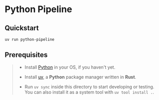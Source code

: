 Python Pipeline
===============

Quickstart
----------

```shell
uv run python-pipeline
```

Prerequisites
-------------

> - Install [Python](https://www.python.org/) in your OS, if you
>   haven't yet.
>
> - Install [uv](https://docs.astral.sh/uv), a **Python** package manager
>   written in **Rust**.
>
> - Run `uv sync` inside this directory to start developing or
>   testing. You can also install it as a system tool with
>   `uv tool install .`.
